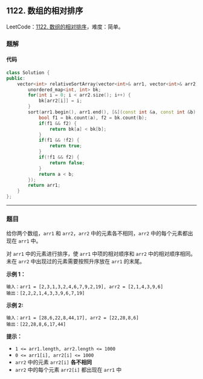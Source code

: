 ## 1122. 数组的相对排序

LeetCode：[1122. 数组的相对排序](https://leetcode.cn/problems/relative-sort-array/)，难度：简单。

### 题解

#### 代码

```c++
class Solution {
public:
    vector<int> relativeSortArray(vector<int>& arr1, vector<int>& arr2) {
        unordered_map<int, int> bk;
        for(int i = 0; i < arr2.size(); i++) {
            bk[arr2[i]] = i;
        }
        sort(arr1.begin(), arr1.end(), [&](const int &a, const int &b) {
            bool f1 = bk.count(a), f2 = bk.count(b);
            if(f1 && f2) {
                return bk[a] < bk[b];
            }
            if(f1 && !f2) {
                return true;
            }
            if(!f1 && f2) {
                return false;
            }
            return a < b;
        });
        return arr1;
    }
};
```



---



### 题目

给你两个数组，`arr1` 和 `arr2`，`arr2` 中的元素各不相同，`arr2` 中的每个元素都出现在 `arr1` 中。

对 `arr1` 中的元素进行排序，使 `arr1` 中项的相对顺序和 `arr2` 中的相对顺序相同。未在 `arr2` 中出现过的元素需要按照升序放在 `arr1` 的末尾。

 

**示例 1：**

```
输入：arr1 = [2,3,1,3,2,4,6,7,9,2,19], arr2 = [2,1,4,3,9,6]
输出：[2,2,2,1,4,3,3,9,6,7,19]
```

**示例  2:**

```
输入：arr1 = [28,6,22,8,44,17], arr2 = [22,28,8,6]
输出：[22,28,8,6,17,44]
```

 

**提示：**

- `1 <= arr1.length, arr2.length <= 1000`
- `0 <= arr1[i], arr2[i] <= 1000`
- `arr2` 中的元素 `arr2[i]` **各不相同** 
- `arr2` 中的每个元素 `arr2[i]` 都出现在 `arr1` 中


